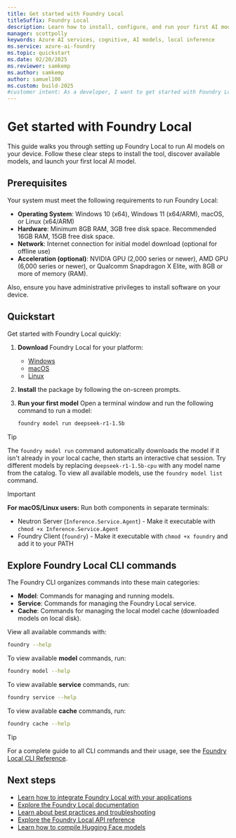 ```yaml
---
title: Get started with Foundry Local
titleSuffix: Foundry Local
description: Learn how to install, configure, and run your first AI model with Foundry Local
manager: scottpolly
keywords: Azure AI services, cognitive, AI models, local inference
ms.service: azure-ai-foundry
ms.topic: quickstart
ms.date: 02/20/2025
ms.reviewer: samkemp
ms.author: samkemp
author: samuel100
ms.custom: build-2025
#customer intent: As a developer, I want to get started with Foundry Local so that I can run AI models locally.
---
```


# Get started with Foundry Local

This guide walks you through setting up Foundry Local to run AI models on your device. Follow these clear steps to install the tool, discover available models, and launch your first local AI model.

## Prerequisites

Your system must meet the following requirements to run Foundry Local:

- **Operating System**: Windows 10 (x64), Windows 11 (x64/ARM), macOS, or Linux (x64/ARM)
- **Hardware**: Minimum 8GB RAM, 3GB free disk space. Recommended 16GB RAM, 15GB free disk space.
- **Network**: Internet connection for initial model download (optional for offline use)
- **Acceleration (optional)**: NVIDIA GPU (2,000 series or newer), AMD GPU (6,000 series or newer), or Qualcomm Snapdragon X Elite, with 8GB or more of memory (RAM).

Also, ensure you have administrative privileges to install software on your device.

## Quickstart

Get started with Foundry Local quickly:

1. **Download** Foundry Local for your platform:
   - [Windows](https://aka.ms/foundry-local-windows)
   - [macOS](https://aka.ms/foundry-local-macos)
   - [Linux](https://aka.ms/foundry-local-linux)
1. **Install** the package by following the on-screen prompts.
1. **Run your first model** Open a terminal window and run the following command to run a model:

    ```bash
    foundry model run deepseek-r1-1.5b
    ```

> [!TIP]
> The `foundry model run` command automatically downloads the model if it isn't already in your local cache, then starts an interactive chat session. Try different models by replacing `deepseek-r1-1.5b-cpu` with any model name from the catalog. To view all available models, use the `foundry model list` command.

> [!IMPORTANT]
> **For macOS/Linux users:** Run both components in separate terminals:
> - Neutron Server (`Inference.Service.Agent`) - Make it executable with `chmod +x Inference.Service.Agent`
> - Foundry Client (`foundry`) - Make it executable with `chmod +x foundry` and add it to your PATH

## Explore Foundry Local CLI commands

The Foundry CLI organizes commands into these main categories:

- **Model**: Commands for managing and running models.
- **Service**: Commands for managing the Foundry Local service.
- **Cache**: Commands for managing the local model cache (downloaded models on local disk).

View all available commands with:

```bash
foundry --help
```

To view available **model** commands, run:

```bash
foundry model --help
```
To view available **service** commands, run:

```bash
foundry service --help
```

To view available **cache** commands, run:

```bash
foundry cache --help
```

> [!TIP]
> For a complete guide to all CLI commands and their usage, see the [Foundry Local CLI Reference](reference/reference-cli.md).


## Next steps

- [Learn how to integrate Foundry Local with your applications](how-to/integrate-with-inference-sdks.md)
- [Explore the Foundry Local documentation](index.yml)
- [Learn about best practices and troubleshooting](reference/reference-best-practice.md)
- [Explore the Foundry Local API reference](reference/reference-catalog-api.md)
- [Learn how to compile Hugging Face models](how-to/how-to-compile-hf-models.md)

